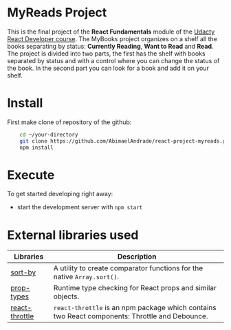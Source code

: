 # MyReads Project

This is the final project of the **React Fundamentals** module of the [Udacty React Developer course](https://br.udacity.com/course/react-nanodegree--nd019).
The MyBooks project organizes on a shelf all the books separating by status: **Currently Reading**, **Want to Read** and **Read**.
The project is divided into two parts, the first has the shelf with books separated by status and with a control where you can change the status of the book. In the second part you can look for a book and add it on your shelf.

# Install
First make clone of repository of the github:
```bash
    cd ~/your-directory
    git clone https://github.com/AbimaelAndrade/react-project-myreads.git ./
    npm install
``` 

# Execute
To get started developing right away:
* start the development server with `npm start`

# External libraries used

Libraries | Description
------------ | -------------
[sort-by](https://www.npmjs.com/package/sort-by) | A utility to create comparator functions for the native `Array.sort()`.
[prop-types](https://www.npmjs.com/package/prop-types) | Runtime type checking for React props and similar objects.
[react-throttle](https://www.npmjs.com/package/react-throttle) | `react-throttle` is an npm package which contains two React components: Throttle and Debounce.